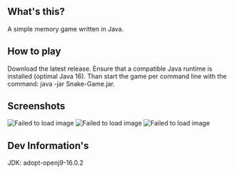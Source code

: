 ## What's this?
A simple memory game written in Java.

## How to play
Download the latest release. Ensure that a compatible Java runtime is installed (optimal Java 16). Than start the game per command line with the command: java -jar Snake-Game.jar.

## Screenshots
![Failed to load image](https://i.ibb.co/tXMzYzF/menu.png)
![Failed to load image](https://i.ibb.co/2gWPSss/game.png)
![Failed to load image](https://i.ibb.co/k8wrMJP/win.png)

## Dev Information's
JDK: adopt-openj9-16.0.2
